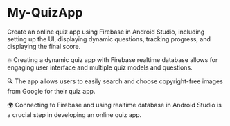 # My-QuizApp
Create an online quiz app using Firebase in Android Studio, including setting up the UI, displaying dynamic questions, tracking progress, and displaying the final score.

🔥 Creating a dynamic quiz app with Firebase realtime database allows for engaging user interface and multiple quiz models and questions.

🔍 The app allows users to easily search and choose copyright-free images from Google for their quiz app.

🌍 Connecting to Firebase and using realtime database in Android Studio is a crucial step in developing an online quiz app.